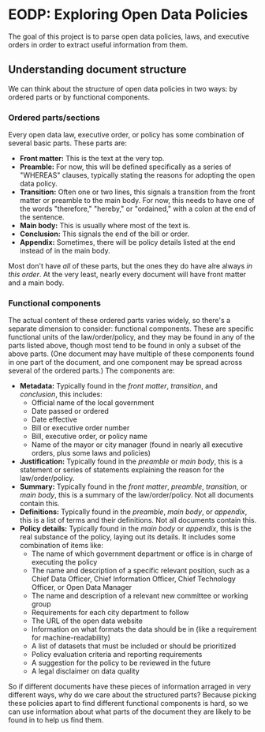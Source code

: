 # EODP: Exploring Open Data Policies

The goal of this project is to parse open data policies, laws, and executive orders in order to extract useful information from them.


## Understanding document structure

We can think about the structure of open data policies in two ways: by ordered parts or by functional components. 

### Ordered parts/sections

Every open data law, executive order, or policy has some combination of several basic parts. These parts are:
- **Front matter:** This is the text at the very top.
- **Preamble:** For now, this will be defined specifically as a series of "WHEREAS" clauses, typically stating the reasons for adopting the open data policy.
- **Transition:** Often one or two lines, this signals a transition from the front matter or preamble to the main body. For now, this needs to have one of the words "therefore," "hereby," or "ordained," with a colon at the end of the sentence.
- **Main body:** This is usually where most of the text is.
- **Conclusion:** This signals the end of the bill or order. 
- **Appendix:** Sometimes, there will be policy details listed at the end instead of in the main body.

Most don't have *all* of these parts, but the ones they do have alre always *in this order*. At the very least, nearly every document will have front matter and a main body.

### Functional components

The actual content of these ordered parts varies widely, so there's a separate dimension to consider: functional components. These are specific functional units of the law/order/policy, and they may be found in any of the parts listed above, though most tend to be found in only a subset of the above parts. (One document may have multiple of these components found in one part of the document, and one component may be spread across several of the ordered parts.) The components are:

- **Metadata:** Typically found in the *front matter*, *transition*, and *conclusion*, this includes:
	- Official name of the local government
	- Date passed or ordered
	- Date effective
	- Bill or executive order number
	- Bill, executive order, or policy name
	- Name of the mayor or city manager (found in nearly all executive orders, plus some laws and policies)
- **Justification:** Typically found in the *preamble* or *main body*, this is a statement or series of statements explaining the reason for the law/order/policy.
- **Summary:** Typically found in the *front matter*, *preamble*, *transition*, or *main body*, this is a summary of the law/order/policy. Not all documents contain this.
- **Definitions:** Typically found in the *preamble*, *main body*, or *appendix*, this is a list of terms and their definitions. Not all documents contain this.
- **Policy details:** Typically found in the *main body* or *appendix*, this is the real substance of the policy, laying out its details. It includes some combination of items like:
	- The name of which government department or office is in charge of executing the policy
	- The name and description of a specific relevant position, such as a Chief Data Officer, Chief Information Officer, Chief Technology Officer, or Open Data Manager
	- The name and description of a relevant new committee or working group
	- Requirements for each city department to follow
	- The URL of the open data website
	- Information on what formats the data should be in (like a requirement for machine-readability)
	- A list of datasets that must be included or should be prioritized
	- Policy evaluation criteria and reporting requirements
	- A suggestion for the policy to be reviewed in the future
	- A legal disclaimer on data quality

So if different documents have these pieces of information arraged in very different ways, why do we care about the structured parts? Because picking these policies apart to find different functional components is hard, so we can use information about what parts of the document they are likely to be found in to help us find them.
